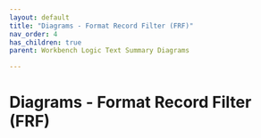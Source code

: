 ```yaml
---
layout: default
title: "Diagrams - Format Record Filter (FRF)"
nav_order: 4
has_children: true
parent: Workbench Logic Text Summary Diagrams

---
```

# Diagrams - Format Record Filter (FRF)
  
